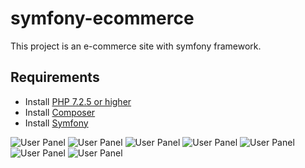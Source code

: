# symfony-ecommerce
This project is an e-commerce site with symfony framework.

Requirements
--
- Install [PHP 7.2.5 or higher](https://www.php.net/downloads)
- Install [Composer](https://getcomposer.org/download/)
- Install [Symfony](https://symfony.com/download/)

![User Panel](https://github.com/ozanergon/symfony-ecommerce/blob/master/Images/1.PNG)
![User Panel](https://github.com/ozanergon/symfony-ecommerce/blob/master/Images/2.PNG)
![User Panel](https://github.com/ozanergon/symfony-ecommerce/blob/master/Images/3.PNG)
![User Panel](https://github.com/ozanergon/symfony-ecommerce/blob/master/Images/4.PNG)
![User Panel](https://github.com/ozanergon/symfony-ecommerce/blob/master/Images/5.PNG)
![User Panel](https://github.com/ozanergon/symfony-ecommerce/blob/master/Images/6.PNG)
![User Panel](https://github.com/ozanergon/symfony-ecommerce/blob/master/Images/7.PNG)

